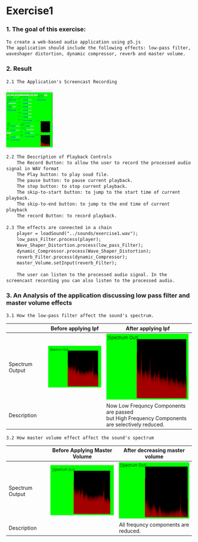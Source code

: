 # Exercise1

### 1. The goal of this exercise: 
    To create a web-based audio application using p5.js
    The application should include the following effects: low-pass filter, waveshaper distortion, dynamic compressor, reverb and master volume.
### 2. Result
    2.1 The Application's Screencast Recording
[<img src="./images/Exercise1_Screenshot.png" width="25%">](https://1drv.ms/v/s!AsExfQG4uXz8g-kUgUou8QTb8Qs8Tw?e=AhsD7m "Web-based Audio Application")

    2.2 The Description of Playback Controls 
        The Record Button: to allow the user to record the processed audio signal in WAV format 
        The Play button: to play soud file. 
        The pause button: to pause current playback. 
        The stop button: to stop current playback.     
        The skip-to-start button: to jump to the start time of current playback. 
        The skip-to-end button: to jump to the end time of current playback 
        The record Button: to record playback. 

    2.3 The effects are connected in a chain 
        player = loadSound("../sounds/exercise1.wav"); 
        low_pass_Filter.process(player); 
        Wave_Shaper_Distortion.process(low_pass_Filter); 
        dynamic_Compressor.process(Wave_Shaper_Distortion);     
        reverb_Filter.process(dynamic_Compressor); 
        master_Volume.setInput(reverb_Filter);     

        The user can listen to the processed audio signal. In the screencast recording you can also listen to the processed audio.  

### 3. An Analysis of the application discussing low pass filter and master volume effects 

    3.1 How the low-pass filter affect the sound's spectrum.
||Before applying lpf|After applying lpf|
|------|---|---|
|Spectrum Output |![image](./images/Before_LPF.png)|![image](./images/After_LPF.png)|
|Description||Now Low Frequncy Components are passed <br>but High Frequency Components are selectively reduced.|

    3.2 How master volume effect affect the sound's spectrum
||Before Applying Master Volume |After decreasing master volume|
|------|---|---|
|Spectrum Output |![image](./images/Before_Master_Vol.png)|![image](./images/After_Master_Vol.png)|
|Description||All frequncy components are reduced.|
 


